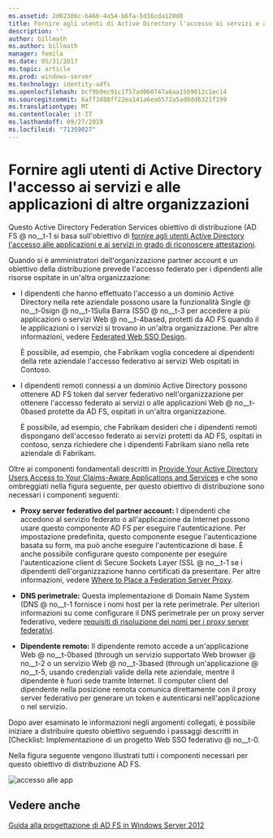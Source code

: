 ```yaml
---
ms.assetid: 2d62386c-b466-4a54-b6fa-5d16cda120d8
title: Fornire agli utenti di Active Directory l'accesso ai servizi e alle applicazioni di altre organizzazioni
description: ''
author: billmath
ms.author: billmath
manager: femila
ms.date: 05/31/2017
ms.topic: article
ms.prod: windows-server
ms.technology: identity-adfs
ms.openlocfilehash: bcf9b9ec91c1757ad060747a6aa1589012c1ec14
ms.sourcegitcommit: 6aff3d88ff22ea141a6ea6572a5ad8dd6321f199
ms.translationtype: MT
ms.contentlocale: it-IT
ms.lasthandoff: 09/27/2019
ms.locfileid: "71359027"
---
```

# <a name="provide-your-active-directory-users-access-to-the-applications-and-services-of-other-organizations"></a>Fornire agli utenti di Active Directory l'accesso ai servizi e alle applicazioni di altre organizzazioni

Questo Active Directory Federation Services obiettivo di distribuzione \(AD FS @ no__t-1 si basa sull'obiettivo di [fornire agli utenti Active Directory l'accesso alle applicazioni e ai servizi in grado di riconoscere attestazioni](Provide-Your-Active-Directory-Users-Access-to-Your-Claims-Aware-Applications-and-Services.md).  
  
Quando si è amministratori dell'organizzazione partner account e un obiettivo della distribuzione prevede l'accesso federato per i dipendenti alle risorse ospitate in un'altra organizzazione:  
  
-   I dipendenti che hanno effettuato l'accesso a un dominio Active Directory nella rete aziendale possono usare la funzionalità Single @ no__t-0sign @ no__t-1Sulla Barra \(SSO @ no__t-3 per accedere a più applicazioni o servizi Web @ no__t-4based, protetti da AD FS quando il le applicazioni o i servizi si trovano in un'altra organizzazione. Per altre informazioni, vedere [Federated Web SSO Design](Federated-Web-SSO-Design.md).  
  
    È possibile, ad esempio, che Fabrikam voglia concedere ai dipendenti della rete aziendale l'accesso federativo ai servizi Web ospitati in Contoso.  
  
-   I dipendenti remoti connessi a un dominio Active Directory possono ottenere AD FS token dal server federativo nell'organizzazione per ottenere l'accesso federato ai servizi o alle applicazioni Web @ no__t-0based protette da AD FS, ospitati in un'altra organizzazione.  
  
    È possibile, ad esempio, che Fabrikam desideri che i dipendenti remoti dispongano dell'accesso federato ai servizi protetti da AD FS, ospitati in contoso, senza richiedere che i dipendenti Fabrikam siano nella rete aziendale di Fabrikam.  
  
Oltre ai componenti fondamentali descritti in [Provide Your Active Directory Users Access to Your Claims-Aware Applications and Services](Provide-Your-Active-Directory-Users-Access-to-Your-Claims-Aware-Applications-and-Services.md) e che sono ombreggiati nella figura seguente, per questo obiettivo di distribuzione sono necessari i componenti seguenti:  
  
-   **Proxy server federativo del partner account:** I dipendenti che accedono al servizio federato o all'applicazione da Internet possono usare questo componente AD FS per eseguire l'autenticazione. Per impostazione predefinita, questo componente esegue l'autenticazione basata su form, ma può anche eseguire l'autenticazione di base. È anche possibile configurare questo componente per eseguire l'autenticazione client di Secure Sockets Layer \(SSL @ no__t-1 se i dipendenti dell'organizzazione hanno certificati da presentare. Per altre informazioni, vedere [Where to Place a Federation Server Proxy](Where-to-Place-a-Federation-Server-Proxy.md).  
  
-   **DNS perimetrale:** Questa implementazione di Domain Name System \(DNS @ no__t-1 fornisce i nomi host per la rete perimetrale. Per ulteriori informazioni su come configurare il DNS perimetrale per un proxy server federativo, vedere [requisiti di risoluzione dei nomi per i proxy server federativi](Name-Resolution-Requirements-for-Federation-Server-Proxies.md).  
  
-   **Dipendente remoto:** Il dipendente remoto accede a un'applicazione Web @ no__t-0based \(through un servizio supportato Web browser @ no__t-2 o un servizio Web @ no__t-3based \(through un'applicazione @ no__t-5, usando credenziali valide della rete aziendale, mentre il dipendente è fuori sede tramite Internet. Il computer client del dipendente nella posizione remota comunica direttamente con il proxy server federativo per generare un token e autenticarsi nell'applicazione o nel servizio.  
  
Dopo aver esaminato le informazioni negli argomenti collegati, è possibile iniziare a distribuire questo obiettivo seguendo i passaggi descritti in [Checklist: Implementazione di un progetto Web SSO federativo @ no__t-0.  
  
Nella figura seguente vengono illustrati tutti i componenti necessari per questo obiettivo di distribuzione AD FS.  
  
![accesso alle app](media/50af4837-31e0-451f-a942-e705c2300065.gif)  
  
## <a name="see-also"></a>Vedere anche
[Guida alla progettazione di AD FS in Windows Server 2012](AD-FS-Design-Guide-in-Windows-Server-2012.md)
